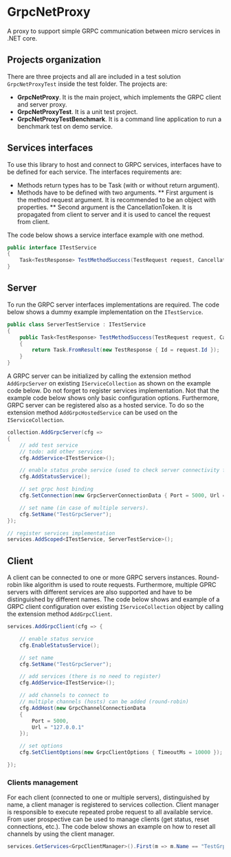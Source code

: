 # GrpcNetProxy

A proxy to support simple GRPC communication between micro services in .NET core.


## Projects organization

There are three projects and all are included in a test solution `GrpcNetProxyTest` inside the test folder. The projects are:
* **GrpcNetProxy**. It is the main project, which implements the GRPC client and server proxy.
* **GrpcNetProxyTest**. It is a unit test project.
* **GrpcNetProxyTestBenchmark**. It is a command line application to run a benchmark test on demo service.


## Services interfaces

To use this library to host and connect to GRPC services, interfaces have to be defined for each service. The interfaces requirements are:
* Methods return types has to be Task (with or without return argument).
* Methods have to be defined with two arguments.
** First argument is the method request argument. It is recommended to be an object with properties.
** Second argument is the CancellationToken. It is propagated from client to server and it is used to cancel the request from client.

The code below shows a service interface example with one method.

~~~cs
public interface ITestService
{
	Task<TestResponse> TestMethodSuccess(TestRequest request, CancellationToken token = default);	
}
~~~


## Server 

To run the GRPC server interfaces implementations are required. The code below shows a dummy example implementation on the `ITestService`.

~~~cs
public class ServerTestService : ITestService
{
	public Task<TestResponse> TestMethodSuccess(TestRequest request, CancellationToken token = default)
	{
		return Task.FromResult(new TestResponse { Id = request.Id });
	}
}
~~~

A GRPC server can be  initialized by calling the extension method `AddGrpcServer` on existing `IServiceCollection` as shown on the example code below. Do not forget to register services implementation. Not that the example code below shows only basic configuration options. Furthermore, GRPC server can be registered also as a hosted service. To do so the extension method `AddGrpcHostedService` can be used on the `IServiceCollection`.

~~~cs
collection.AddGrpcServer(cfg =>
{
	// add test service
	// todo: add other services
	cfg.AddService<ITestService>();

	// enable status probe service (used to check server connectivity from clients)
	cfg.AddStatusService();

	// set grpc host binding 
	cfg.SetConnection(new GrpcServerConnectionData { Port = 5000, Url = "127.0.0.1" });

	// set name (in case of multiple servers).
	cfg.SetName("TestGrpcServer");
});

// register services implementation
services.AddScoped<ITestService, ServerTestService>();
~~~


## Client

A client can be connected to one or more GRPC servers instances. Round-robin like algorithm is used to route requests. Furthermore, multiple GPRC servers with different services are also supported and have to be distinguished by different names. The code below shows and example of a GRPC client configuration over existing `IServiceCollection` object by calling the extension method `AddGrpcClient`.

~~~cs
services.AddGrpcClient(cfg => {

	// enable status service 
	cfg.EnableStatusService();

	// set name 
	cfg.SetName("TestGrpcServer");

	// add services (there is no need to register)
	cfg.AddService<ITestService>();

	// add channels to connect to
	// multiple channels (hosts) can be added (round-robin)
	cfg.AddHost(new GrpcChannelConnectionData
	{
		Port = 5000,
		Url = "127.0.0.1"
	});

	// set options 
	cfg.SetClientOptions(new GrpcClientOptions { TimeoutMs = 10000 });

});
~~~


### Clients management

For each client (connected to one or multiple servers), distinguished by name, a client manager is registered to services collection. Client manager is responsible to execute repeated probe request to all available service. From user prospective can be used to manage clients (get status, reset connections, etc.). The code below shows an example on how to reset all channels by using the client manager.

~~~cs
services.GetServices<GrpcClientManager>().First(m => m.Name == "TestGrpcServer").ResetChannels();
~~~
